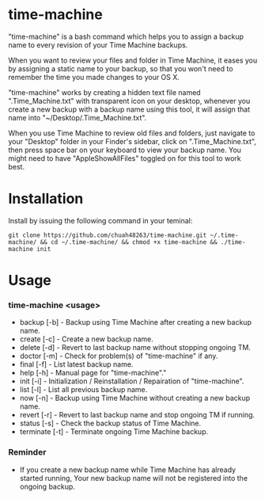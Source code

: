 # time-machine

"time-machine" is a bash command which helps you to assign a backup name to every revision of your Time Machine backups.

When you want to review your files and folder in Time Machine, it eases you by assigning a static name to your backup, so that you won't need to remember the time you made changes to your OS X.

"time-machine" works by creating a hidden text file named ".Time_Machine.txt" with transparent icon on your desktop, whenever you create a new backup with a backup name using this tool, it will assign that name into "~/Desktop/.Time_Machine.txt".

When you use Time Machine to review old files and folders, just navigate to your "Desktop" folder in your Finder's sidebar, click on ".Time_Machine.txt", then press space bar on your keyboard to view your backup name. You might need to have "AppleShowAllFiles" toggled on for this tool to work best.

# Installation

Install by issuing the following command in your teminal:
```
git clone https://github.com/chuah48263/time-machine.git ~/.time-machine/ && cd ~/.time-machine/ && chmod +x time-machine && ./time-machine init
```

# Usage

### time-machine \<usage>
- backup [-b] - Backup using Time Machine after creating a new backup name.
- create [-c] - Create a new backup name.
- delete [-d] - Revert to last backup name without stopping ongoing TM.
- doctor [-m] - Check for problem(s) of "time-machine" if any.
- final [-f] - List latest backup name.
- help [-h] - Manual page for "time-machine"."
- init [-i] - Initialization / Reinstallation / Repairation of "time-machine".
- list [-l] - List all previous backup name.
- now [-n] - Backup using Time Machine without creating a new backup name.
- revert [-r] - Revert to last backup name and stop ongoing TM if running.
- status [-s] - Check the backup status of Time Machine.
- terminate [-t] - Terminate ongoing Time Machine backup.

### Reminder
- If you create a new backup name while Time Machine has already started running, Your new backup name will not be registered into the ongoing backup.
